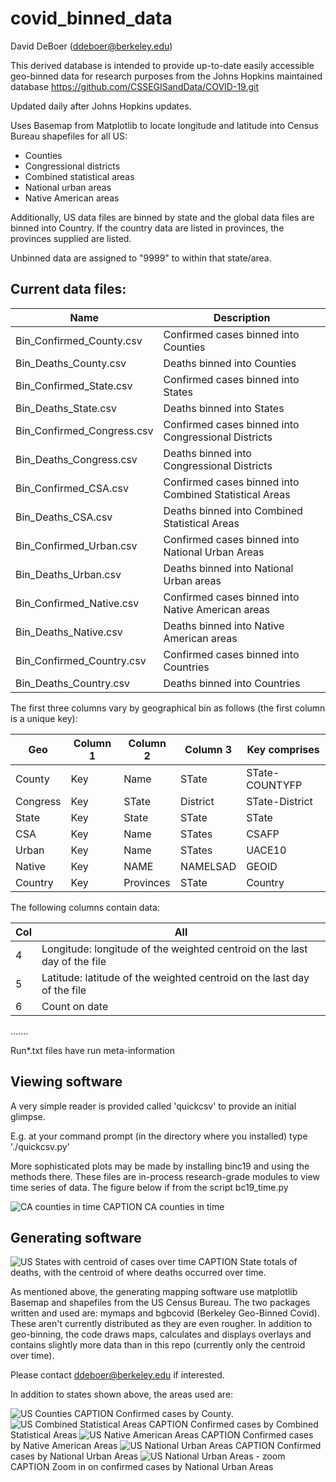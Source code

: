 # covid_binned_data
David DeBoer (ddeboer@berkeley.edu)

This derived database is intended to provide up-to-date easily accessible geo-binned data for research purposes from the Johns Hopkins maintained database
https://github.com/CSSEGISandData/COVID-19.git

Updated daily after Johns Hopkins updates.

Uses Basemap from Matplotlib to locate longitude and latitude into Census Bureau shapefiles for all US:
* Counties
* Congressional districts
* Combined statistical areas
* National urban areas
* Native American areas

Additionally, US data files are binned by state and the global data files are binned into Country.
If the country data are listed in provinces, the provinces supplied are listed.

Unbinned data are assigned to "9999" to within that state/area.

## Current data files:

Name                       | Description
---------------------------|----------------------
Bin_Confirmed_County.csv   | Confirmed cases binned into Counties
Bin_Deaths_County.csv      | Deaths binned into Counties
Bin_Confirmed_State.csv    | Confirmed cases binned into States
Bin_Deaths_State.csv       | Deaths binned into States
Bin_Confirmed_Congress.csv | Confirmed cases binned into Congressional Districts
Bin_Deaths_Congress.csv    | Deaths binned into Congressional Districts
Bin_Confirmed_CSA.csv      | Confirmed cases binned into Combined Statistical Areas
Bin_Deaths_CSA.csv         | Deaths binned into Combined Statistical Areas
Bin_Confirmed_Urban.csv    | Confirmed cases binned into National Urban Areas
Bin_Deaths_Urban.csv       | Deaths binned into National Urban areas
Bin_Confirmed_Native.csv   | Confirmed cases binned into Native American areas
Bin_Deaths_Native.csv      | Deaths binned into Native American areas
Bin_Confirmed_Country.csv  | Confirmed cases binned into Countries
Bin_Deaths_Country.csv     | Deaths binned into Countries

The first three columns vary by geographical bin as follows (the first column is a unique key):

Geo      | Column 1 |Column 2   | Column 3   | Key comprises
---------|----------|-----------|------------|---------------
County   | Key      | Name      | STate      | STate-COUNTYFP
Congress | Key      | STate     | District   | STate-District
State    | Key      | State     | STate      | STate
CSA      | Key      | Name      | STates     | CSAFP
Urban    | Key      | Name      | STates     | UACE10
Native   | Key      | NAME      | NAMELSAD   | GEOID
Country  | Key      | Provinces | STate      | Country

The following columns contain data:

Col | All
----|------
4   | Longitude:  longitude of the weighted centroid on the last day of the file
5   | Latitude:  latitude of the weighted centroid on the last day of the file
6   | Count on date
.......


Run*.txt files have run meta-information

## Viewing software
A very simple reader is provided called 'quickcsv' to provide an initial glimpse.

E.g. at your command prompt (in the directory where you installed) type './quickcsv.py'

More sophisticated plots may be made by installing binc19 and using the methods there.  These files
are in-process research-grade modules to view time series of data.  The figure below if from the
script bc19_time.py

![CA counties in time](https://astro.berkeley.edu/~ddeboer/CA_County_200427.png)
CAPTION CA counties in time

## Generating software
![US States with centroid of cases over time](https://astro.berkeley.edu/~ddeboer/Confirmed_States_200426_time_centroid.png)
CAPTION State totals of deaths, with the centroid of where deaths occurred over time.

As mentioned above, the generating mapping software use matplotlib Basemap and shapefiles from the US Census Bureau.
The two packages written and used are:  mymaps and bgbcovid (Berkeley Geo-Binned Covid).  These aren't currently
distributed as they are even rougher.  In addition to geo-binning, the code draws maps, calculates and displays overlays and contains slightly more data than in this repo (currently only the centroid over time).

Please contact ddeboer@berkeley.edu if interested.

In addition to states shown above, the areas used are:

![US Counties](https://astro.berkeley.edu/~ddeboer/Confirmed_County_042320.png)
CAPTION Confirmed cases by County.
![US Combined Statistical Areas](https://astro.berkeley.edu/~ddeboer/Confirmed_CSA_042320.png)
CAPTION Confirmed cases by Combined Statistical Areas
![US Native American Areas](https://astro.berkeley.edu/~ddeboer/Confirmed_Native_200425.png)
CAPTION Confirmed cases by Native American Areas
![US National Urban Areas](https://astro.berkeley.edu/~ddeboer/Confirmed_Urban_042320.png)
CAPTION Confirmed cases by National Urban Areas
![US National Urban Areas - zoom](https://astro.berkeley.edu/~ddeboer/Confirmed_Urban_close_042320.png)
CAPTION Zoom in on confirmed cases by National Urban Areas
